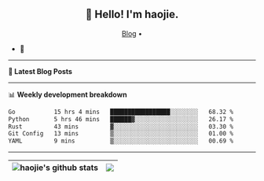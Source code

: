 <h2 align="center">👋 Hello! I'm haojie.</h2>
<p align="center">
  <a href="https://aoyouer.com">Blog</a> •
</p>


- 🔭 


-------

**📝 Latest Blog Posts**


-------

📊 **Weekly development breakdown**
<!--START_SECTION:waka-->

```txt
Go           15 hrs 4 mins   █████████████████░░░░░░░░   68.32 %
Python       5 hrs 46 mins   ██████▓░░░░░░░░░░░░░░░░░░   26.17 %
Rust         43 mins         ▓░░░░░░░░░░░░░░░░░░░░░░░░   03.30 %
Git Config   13 mins         ▒░░░░░░░░░░░░░░░░░░░░░░░░   01.00 %
YAML         9 mins          ▒░░░░░░░░░░░░░░░░░░░░░░░░   00.69 %
```

<!--END_SECTION:waka-->

-------



| <img align="center" src="https://github-readme-stats.vercel.app/api?username=haojie06&show_icons=true&theme=graywhite&show_icons=true&count_private=true&include_all_commits=true&hide_border=true" alt="haojie's github stats" /> | <img align="center" src="https://github-readme-stats.vercel.app/api/top-langs/?username=haojie06&layout=compact&theme=graywhite&hide_border=true&hide=css,html" /> |
| ------------- | ------------- |


